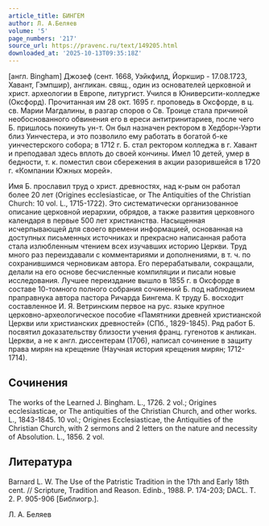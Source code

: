```yaml
---
article_title: БИНГЕМ
author: Л. А.Беляев
volume: '5'
page_numbers: '217'
source_url: https://pravenc.ru/text/149205.html
downloaded_at: '2025-10-13T09:35:18Z'
---
```


[англ. Bingham] Джозеф (сент. 1668, Уэйкфилд, Йоркшир - 17.08.1723, Хавант, Гэмпшир), англикан. свящ., один из основателей церковной и христ. археологии в Европе, литургист. Учился в Юниверсити-колледже (Оксфорд). Прочитанная им 28 окт. 1695 г. проповедь в Оксфорде, в ц. св. Марии Магдалины, в разгар споров о Св. Троице стала причиной необоснованного обвинения его в ереси антитринитариев, после чего Б. пришлось покинуть ун-т. Он был назначен ректором в Хедборн-Уэрти близ Уинчестера, и это позволило ему работать в богатой б-ке уинчестерского собора; в 1712 г. Б. стал ректором колледжа в г. Хавант и преподавал здесь вплоть до своей кончины. Имел 10 детей, умер в бедности, т. к. поместил свои сбережения в акции разорившейся в 1720 г. «Компании Южных морей».

Имя Б. прославил труд о христ. древностях, над к-рым он работал более 20 лет (Origines ecclesiasticae, or The Antiquities of the Christian Church: 10 vol. L., 1715-1722). Это систематически организованное описание церковной иерархии, обрядов, а также развития церковного календаря в первые 500 лет христианства. Насыщенная исчерпывающей для своего времени информацией, основанная на доступных письменных источниках и прекрасно написанная работа стала излюбленным чтением всех изучавших историю Церкви. Труд много раз переиздавали с комментариями и дополнениями, в т. ч. по сохранившимся черновикам автора. Его перерабатывали, сокращали, делали на его основе бесчисленные компиляции и писали новые исследования. Лучшее переиздание вышло в 1855 г. в Оксфорде в составе 10-томного полного собрания сочинений Б. под наблюдением праправнука автора пастора Ричарда Бингема. К труду Б. восходит составленное И. Я. Ветринским первое на рус. языке крупное церковно-археологическое пособие «Памятники древней христианской Церкви или христианских древностей» (СПб., 1829-1845). Ряд работ Б. посвятил доказательству близости учения франц. гугенотов к анликан. Церкви, а не к англ. диссентерам (1706), написал сочинение в защиту права мирян на крещение (Научная история крещения мирян; 1712-1714).

## Сочинения

The works of the Learned J. Bingham. L., 1726. 2 vol.; Origines ecclesiasticae, or The antiquities of the Christian Church, and other works. L., 1843-1845. 10 vol.; Origines Ecclesiasticae, the Antiquities of the Christian Church, with 2 sermons and 2 letters on the nature and necessity of Absolution. L., 1856. 2 vol.

## Литература

Barnard L. W. The Use of the Patristic Tradition in the 17th and Early 18th cent. // Scripture, Tradition and Reason. Edinb., 1988. P. 174-203; DACL. T. 2. P. 905-906 [Библиогр.].

Л. А.  Беляев
